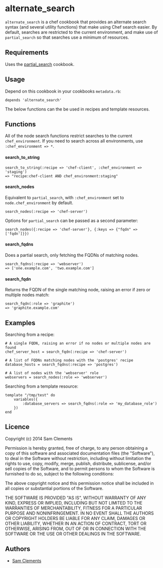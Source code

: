 alternate_search
================

`alternate_search` is a chef cookbook that provides an alternate search syntax (and several utility functions) that make using Chef search easier. By default, searches are restricted to the current environment, and make use of `partial_search` so that searches use a minimum of resources.

Requirements
------------

Uses the [partial_search](http://community.opscode.com/cookbooks/partial_search) cookbook.

Usage
-----

Depend on this cookbook in your cookbooks `metadata.rb`:

	depends 'alternate_search'

The below functions can the be used in recipes and template resources.

Functions
---------

All of the node search functions restrict searches to the current `chef_environment`. If you need to search across all environments, use `:chef_environment => *`.

#### search_to_string

	search_to_string(:recipe => 'chef-client', :chef_environment => 'staging')
	=> "recipe:chef-client AND chef_environment:staging"

#### search_nodes

Equivalent to `partial_search`, with `:chef_environment` set to `node.chef_environment` by default.

	search_nodes(:recipe => 'chef-server')

Options for `partial_search` can be passed as a second parameter:

	search_nodes({:recipe => 'chef-server'}, {:keys => {"fqdn" => ['fqdn']}})

#### search_fqdns

Does a partial search, only fetching the FQDNs of matching nodes.

	search_fqdns(:recipe => 'webserver')
	=> ['one.example.com', 'two.example.com']

#### search_fqdn

Returns the FQDN of the single matching node, raising an error if zero or multiple nodes match:

	search_fqdn(:role => 'graphite')
	=> 'graphite.example.com'

Examples
--------

Searching from a recipe:

	# A single FQDN, raising an error if no nodes or multiple nodes are found
	chef_server_host = search_fqdn(:recipe => 'chef-server')

	# A list of FQDNs matching nodes with the 'postgres' recipe
	database_hosts = search_fqdns(:recipe => 'postgres')

	# A list of nodes with the 'webserver' role
	webservers = search_nodes(:role => 'webserver')

Searching from a template resource:

	template "/tmp/test" do
		variables({
			:database_servers => search_fqdns(:role => 'my_database_role')
		})
	end


Licence
-------

Copyright (c) 2014 Sam Clements

Permission is hereby granted, free of charge, to any person obtaining a copy
of this software and associated documentation files (the "Software"), to deal
in the Software without restriction, including without limitation the rights
to use, copy, modify, merge, publish, distribute, sublicense, and/or sell
copies of the Software, and to permit persons to whom the Software is
furnished to do so, subject to the following conditions:

The above copyright notice and this permission notice shall be included in
all copies or substantial portions of the Software.

THE SOFTWARE IS PROVIDED "AS IS", WITHOUT WARRANTY OF ANY KIND, EXPRESS OR
IMPLIED, INCLUDING BUT NOT LIMITED TO THE WARRANTIES OF MERCHANTABILITY,
FITNESS FOR A PARTICULAR PURPOSE AND NONINFRINGEMENT. IN NO EVENT SHALL THE
AUTHORS OR COPYRIGHT HOLDERS BE LIABLE FOR ANY CLAIM, DAMAGES OR OTHER
LIABILITY, WHETHER IN AN ACTION OF CONTRACT, TORT OR OTHERWISE, ARISING FROM,
OUT OF OR IN CONNECTION WITH THE SOFTWARE OR THE USE OR OTHER DEALINGS IN
THE SOFTWARE.

Authors
-------

* [Sam Clements](https://github.com/borntyping)
